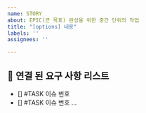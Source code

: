 ```yaml
---
name: STORY
about: EPIC(큰 목표) 완성을 위한 중간 단위의 작업
title: "[options] 내용"
labels: ''
assignees: ''

---
```


## 📄 연결 된 요구 사항 리스트
- [] #TASK 이슈 번호
- [] #TASK 이슈 번호
...
